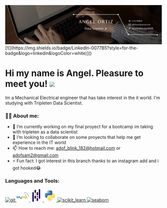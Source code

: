 <div id="header" align="center">
  <img decoding="async" src="https://github.com/adof96/adof96/blob/main/Banner%20adof.png" width="800"/>
</div>
[![](https://img.shields.io/badge/LinkedIn-0077B5?style=for-the-badge&logo=linkedin&logoColor=white)]()

<h1>
  Hi my name is Angel. Pleasure to meet you!
  <img decoding="async" src="https://media.giphy.com/media/hvRJCLFzcasrR4ia7z/giphy.gif" width="30px"/>
</h1>

Im a Mechanical Electrical engineer that has take interest in the it world. I'm studying with Tripleten Data Scientist.

 <div id="header" align="left">

### :man_technologist: About me:

- 🔭 I’m currently working on my final proyect for a bootcamp im taking with tripleten as a data scientist
- 👯 I’m looking to collaborate on some proyects that help me get experience in the IT world
- 📫 How to reach me: adof_blink_182@hotmail.com or adofsam2@gmail.com
- ⚡ Fun fact: I got interest in this branch thanks to an instagram add and i got hooked😂 

<h3 align="left">Languages and Tools:</h3>
<p align="left"> <a href="https://git-scm.com/" target="_blank" rel="noreferrer"> <img src="https://www.vectorlogo.zone/logos/git-scm/git-scm-icon.svg" alt="git" width="40" height="40"/> </a> <a href="https://www.mysql.com/" target="_blank" rel="noreferrer"> <img src="https://raw.githubusercontent.com/devicons/devicon/master/icons/mysql/mysql-original-wordmark.svg" alt="mysql" width="40" height="40"/> </a> <a href="https://pandas.pydata.org/" target="_blank" rel="noreferrer"> <img src="https://raw.githubusercontent.com/devicons/devicon/2ae2a900d2f041da66e950e4d48052658d850630/icons/pandas/pandas-original.svg" alt="pandas" width="40" height="40"/> </a> <a href="https://www.python.org" target="_blank" rel="noreferrer"> <img src="https://raw.githubusercontent.com/devicons/devicon/master/icons/python/python-original.svg" alt="python" width="40" height="40"/> </a> <a href="https://scikit-learn.org/" target="_blank" rel="noreferrer"> <img src="https://upload.wikimedia.org/wikipedia/commons/0/05/Scikit_learn_logo_small.svg" alt="scikit_learn" width="40" height="40"/> </a> <a href="https://seaborn.pydata.org/" target="_blank" rel="noreferrer"> <img src="https://seaborn.pydata.org/_images/logo-mark-lightbg.svg" alt="seaborn" width="40" height="40"/> </a> </p>
